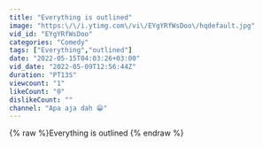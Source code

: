 ```yaml
---
title: "Everything is outlined"
image: "https:\/\/i.ytimg.com\/vi\/EYgYRfWsDoo\/hqdefault.jpg"
vid_id: "EYgYRfWsDoo"
categories: "Comedy"
tags: ["Everything","outlined"]
date: "2022-05-15T04:03:26+03:00"
vid_date: "2022-05-09T12:56:44Z"
duration: "PT13S"
viewcount: "1"
likeCount: "0"
dislikeCount: ""
channel: "Apa aja dah 😁"
---
```

{% raw %}Everything is outlined {% endraw %}
